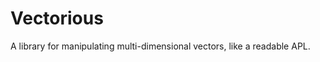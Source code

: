 Vectorious
============

A library for manipulating multi-dimensional vectors, like a readable APL.
